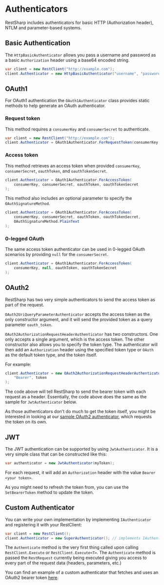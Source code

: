 # Authenticators

RestSharp includes authenticators for basic HTTP (Authorization header), 
NTLM and parameter-based systems. 

## Basic Authentication

The `HttpBasicAuthenticator` allows you pass a username and password as a basic `Authorization` header using a base64 encoded string.

```csharp
var client = new RestClient("http://example.com");
client.Authenticator = new HttpBasicAuthenticator("username", "password");
```

## OAuth1

For OAuth1 authentication the `OAuth1Authenticator` class provides static methods to help generate an OAuth authenticator.

### Request token

This method requires a `consumerKey` and `consumerSecret` to authenticate.

```csharp
var client = new RestClient("http://example.com");
client.Authenticator = OAuth1Authenticator.ForRequestToken(consumerKey, consumerSecret);
```

### Access token

This method retrieves an access token when provided `consumerKey`, `consumerSecret`, `oauthToken`, and `oauthTokenSecret`.

```csharp
client.Authenticator = OAuth1Authenticator.ForAccessToken(
    consumerKey, consumerSecret, oauthToken, oauthTokenSecret
);
```

This method also includes an optional parameter to specify the `OAuthSignatureMethod`.
```csharp
client.Authenticator = OAuth1Authenticator.ForAccessToken(
    consumerKey, consumerSecret, oauthToken, oauthTokenSecret, 
    OAuthSignatureMethod.PlainText
);
```

### 0-legged OAuth

The same access token authenticator can be used in 0-legged OAuth scenarios by providing `null` for the `consumerSecret`.

```csharp
client.Authenticator = OAuth1Authenticator.ForAccessToken(
    consumerKey, null, oauthToken, oauthTokenSecret
);
```

## OAuth2

RestSharp has two very simple authenticators to send the access token as part of the request.

`OAuth2UriQueryParameterAuthenticator` accepts the access token as the only constructor argument, and it will send the provided token as a query parameter `oauth_token`.

`OAuth2AuthorizationRequestHeaderAuthenticator` has two constructors. One only accepts a single argument, which is the access token. The other constructor also allows you to specify the token type. The authenticator will then add an `Authorization` header using the specified token type or `OAuth` as the default token type, and the token itself.

For example:

```csharp
client.Authenticator = new OAuth2AuthorizationRequestHeaderAuthenticator(
    "Bearer", token
);
```

The code above will tell RestSharp to send the bearer token with each request as a header. Essentially, the code above does the same as the sample for `JwtAuthenticator` below.

As those authenticators don't do much to get the token itself, you might be interested in looking at our [sample OAuth2 authenticator](usage.md#authenticator), which requests the token on its own.

## JWT

The JWT authentication can be supported by using `JwtAuthenticator`. It is a very simple class that can be constructed like this:

```csharp
var authenticator = new JwtAuthenticator(myToken);
```

For each request, it will add an `Authorization` header with the value `Bearer <your token>`.

As you might need to refresh the token from, you can use the `SetBearerToken` method to update the token.

## Custom Authenticator

You can write your own implementation by implementing `IAuthenticator` and 
registering it with your RestClient:

```csharp
var client = new RestClient();
client.Authenticator = new SuperAuthenticator(); // implements IAuthenticator
```

The `Authenticate` method is the very first thing called upon calling `RestClient.Execute` or `RestClient.Execute<T>`. The `Authenticate` method is passed the `RestRequest` currently being executed giving you access to  every part of the request data (headers, parameters, etc.)

You can find an example of a custom authenticator that fetches and uses an OAuth2 bearer token [here](usage.md#authenticator).
